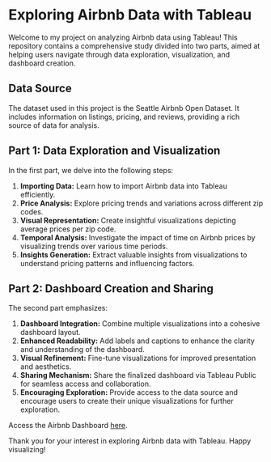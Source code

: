 # Exploring Airbnb Data with Tableau

Welcome to my project on analyzing Airbnb data using Tableau! This repository contains a comprehensive study divided into two parts, aimed at helping users navigate through data exploration, visualization, and dashboard creation.

## Data Source
The dataset used in this project is the Seattle Airbnb Open Dataset. It includes information on listings, pricing, and reviews, providing a rich source of data for analysis.


## Part 1: Data Exploration and Visualization

In the first part, we delve into the following steps:

1. **Importing Data:** Learn how to import Airbnb data into Tableau efficiently.
2. **Price Analysis:** Explore pricing trends and variations across different zip codes.
3. **Visual Representation:** Create insightful visualizations depicting average prices per zip code.
4. **Temporal Analysis:** Investigate the impact of time on Airbnb prices by visualizing trends over various time periods.
5. **Insights Generation:** Extract valuable insights from visualizations to understand pricing patterns and influencing factors.

## Part 2: Dashboard Creation and Sharing

The second part emphasizes:

1. **Dashboard Integration:** Combine multiple visualizations into a cohesive dashboard layout.
2. **Enhanced Readability:** Add labels and captions to enhance the clarity and understanding of the dashboard.
3. **Visual Refinement:** Fine-tune visualizations for improved presentation and aesthetics.
4. **Sharing Mechanism:** Share the finalized dashboard via Tableau Public for seamless access and collaboration.
5. **Encouraging Exploration:** Provide access to the data source and encourage users to create their unique visualizations for further exploration.

Access the Airbnb Dashboard [here](https://public.tableau.com/app/profile/raghunath.rajendran1508/viz/AirBnbFullProject_16886027908040/Dashboard1).

Thank you for your interest in exploring Airbnb data with Tableau. Happy visualizing!
